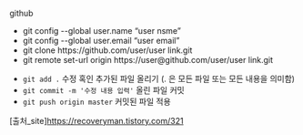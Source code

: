 ---
---
github

<ul>
    <li>git config --global user.name “user nsme”</li>
    <li>git config --global user.email “user email”</li>
    <li>git clone https://github.com/user/user link.git</li>
    <li>git remote set-url origin https://user@github.com/user/user link.git</li>
</ul>

<ul>
    <li><code class="language-plaintext highlighter-rouge">git add .</code> 수정 혹인 추가된 파일 올리기 (. 은 모든 파일 또는 모든 내용을 의미함)</li>
    <li><code class="language-plaintext highlighter-rouge">git commit -m '수정 내용 입력'</code> 올린 파일 커밋</li>
    <li><code class="language-plaintext highlighter-rouge">git push origin master</code> 커밋된 파일 적용</li>
</ul>

[출처_site]https://recoveryman.tistory.com/321